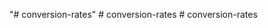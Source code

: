 "# conversion-rates" 
#   c o n v e r s i o n - r a t e s  
 #   c o n v e r s i o n - r a t e s  
 